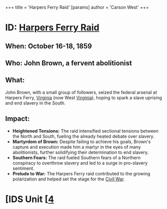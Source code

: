 +++
 title = 'Harpers Ferry Raid'
[params]
	author = 'Carson West'
+++
# ID: [Harpers Ferry Raid](./../harpers-ferry-raid/) 
## When: October 16-18, 1859

## Who: John Brown, a fervent abolitionist

## What: 
John Brown, with a small group of followers, seized the federal arsenal at Harpers Ferry, [Virginia](./../virginia/) (now West [Virginia](./../virginia/)), hoping to spark a slave uprising and end slavery in the South.

## Impact: 

* **Heightened Tensions:** The raid intensified sectional tensions between the North and South, fueling the already heated debate over slavery. 
* **Martyrdom of Brown:** Despite failing to achieve his goals, Brown's capture and execution made him a martyr in the eyes of many abolitionists, further solidifying their determination to end slavery.
* **Southern Fears:** The raid fueled Southern fears of a Northern conspiracy to overthrow slavery and led to a surge in pro-slavery sentiment.
* **Prelude to War:** The Harpers Ferry raid contributed to the growing polarization and helped set the stage for the [Civil War](./../civil-war/). 

# [IDS Unit [[4](./../ids-unit-[[4/)